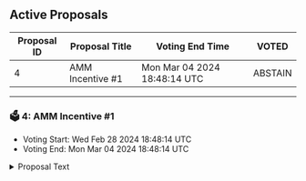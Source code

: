 ## Active Proposals

| Proposal ID | Proposal Title | Voting End Time | VOTED |
|-------------|----------------|-----------------|-------|
| 4 | AMM Incentive #1 | Mon Mar 04 2024 18:48:14 UTC | ABSTAIN |

---

### 🗳 4: AMM Incentive #1
- Voting Start: Wed Feb 28 2024 18:48:14 UTC
- Voting End: Mon Mar 04 2024 18:48:14 UTC

<details>
<summary>Proposal Text</summary>
 
This proposal sets out to release 300,000 DYM from the incentive manager with tokens distributed linearly over one month from the passing of this proposal. Users receives rewards when they bond their LP tokens for the following pool IDs: 2,3,4,5,6,7. To learn more about the distribution please see https://forum.dymension.xyz/t/draft-proposal-updated-amm-incentive-1/708.
</details>
